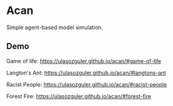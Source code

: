 # Acan

Simple agent-based model simulation.

## Demo

Game of life: https://ulasozguler.github.io/acan/#game-of-life

Langton's Ant: https://ulasozguler.github.io/acan/#langtons-ant

Racist People: https://ulasozguler.github.io/acan/#racist-people

Forest Fire: https://ulasozguler.github.io/acan/#forest-fire